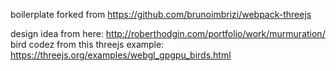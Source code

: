 boilerplate forked from https://github.com/brunoimbrizi/webpack-threejs

design idea from here: http://roberthodgin.com/portfolio/work/murmuration/
bird codez from this threejs example:  https://threejs.org/examples/webgl_gpgpu_birds.html